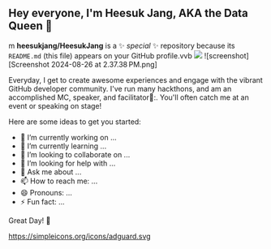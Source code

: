 ## Hey everyone, I'm Heesuk Jang, AKA the Data Queen 👋

m
**heesukjang/HeesukJang** is a ✨ _special_ ✨ repository because its `README.md` (this file) appears on your GitHub profile.vvb
<img src="https://raw.githubusercontent.com/MishManners/MishManners/master/All%20-%20Hackathon%20QueenV2.jpg?raw=true">
![screenshot][Screenshot 2024-08-26 at 2.37.38 PM.png]


Everyday, I get to create awesome experiences and engage with the vibrant GitHub developer community. I've run many hackthons, and am an accomplished MC, speaker, and facilitator🎤:. You'll often catch me at an event or speaking on stage!

Here are some ideas to get you started:

- 🔭 I’m currently working on ...
- 🌱 I’m currently learning ...
- 👯 I’m looking to collaborate on ...
- 🤔 I’m looking for help with ...
- 💬 Ask me about ...
- 📫 How to reach me: ...
- 😄 Pronouns: ...
- ⚡ Fun fact: ...

Great Day! 🚀


https://simpleicons.org/icons/adguard.svg
